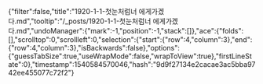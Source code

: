 {"filter":false,"title":"1920-1-1-첫눈처럼너 에게가겠 다.md","tooltip":"/_posts/1920-1-1-첫눈처럼너 에게가겠 다.md","undoManager":{"mark":-1,"position":-1,"stack":[]},"ace":{"folds":[],"scrolltop":0,"scrollleft":0,"selection":{"start":{"row":4,"column":3},"end":{"row":4,"column":3},"isBackwards":false},"options":{"guessTabSize":true,"useWrapMode":false,"wrapToView":true},"firstLineState":0},"timestamp":1540584570046,"hash":"9d9f27134e2cacae3ac5bba9742ee455077c72f2"}
